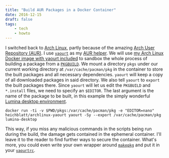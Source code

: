 ```yaml
---
title: "Build AUR Packages in a Docker Container"
date: 2016-12-15
draft: false
tags:
    - tech
    - howto
---
```

I switched back to [Arch Linux](https://www.archlinux.org/), partly because of the amazing [Arch User Repository (AUR)](https://wiki.archlinux.org/index.php/Arch_User_Repository). I use [`yaourt`](https://archlinux.fr/yaourt-en) as my [AUR helper](https://wiki.archlinux.org/index.php/AUR_helpers). We will use [my Arch Linux Docker image with yaourt included](https://hub.docker.com/r/heichblatt/archlinux-yaourt/) to sandbox the whole process of building a package from a [`PKGBUILD`](https://wiki.archlinux.org/index.php/PKGBUILD). We mount a directory `pkgs` under our current working directory at `/var/cache/pacman/pkg` in the container to store the built packages and all necessary dependencies. `yaourt` will keep a copy of all downloaded packages in said directory. We also tell `yaourt` to `export` the built packages there. Since `yaourt` will let us edit the `PKGBUILD` and `*.install` files, we need to specify an `$EDITOR`. The last argument is the name of the package to be built, in this example the simply wonderful [Lumina desktop environment](https://lumina-desktop.org/).

    docker run -ti -v $PWD/pkgs:/var/cache/pacman/pkg -e "EDITOR=nano" heichblatt/archlinux-yaourt yaourt -Sy --export /var/cache/pacman/pkg lumina-desktop

This way, if you miss any malicious commands in the scripts being run during the build, the damage gets contained in the ephemeral container. I'll leave it to the reader to find further ways to secure the container. What's more, you could even write your own wrapper around [`makepkg`](https://wiki.archlinux.org/index.php/makepkg) and put it in your [`yaourtrc`](https://archlinux.fr/man/yaourtrc.5.html).
